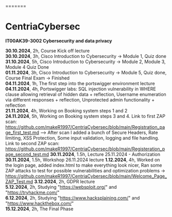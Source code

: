 =======
# CentriaCybersec
**IT00AK39-3002 Cybersecurity and data privacy**

**30.10.2024**, 2h, Course Kick off lecture  
**30.10.2024**, 3h, Cisco Introduction to Cybersecurity → Module 1, Quiz done  
**31.10.2024**, 5h, Cisco Introduction to Cybersecurity → Module 2, Module 3, Module 4 Quiz Done  
**01.11.2024**, 3h, Cisco Introduction to Cybersecurity → Module 5, Quiz done, Course Final Exam -> Finished  
**04.11.2024**, 1h, The first step into the portswigger environment lecture  
**04.11.2024**, 4h, Portswigger labs: SQL injection vulnerability in WHERE clause allowing retrieval of hidden data + reflection, Username enumeration via different responses + reflection, Unprotected admin functionality + reflection    
**21.11.2024**, 4h, Working on Booking system steps 1 and 2    
**24.11.2024**, 5h, Working on Booking system steps 3 and 4. Link to first ZAP scan: https://github.com/makeR1997/CentriaCybersec/blob/main/Registration_page_first_test.md --> After scan I added a bunch of Secure Headers, Rate limiting, XSS Protection, Some input validation, logging and file handling. Link to second ZAP scan: https://github.com/makeR1997/CentriaCybersec/blob/main/Registeration_page_second_test.md
**30.11.2024**, 1.5h, Lecture 25.11.2024 - Authorization
**30.11.2024**, 1.5h, Workshop 26.11.2024 lecture
**1.12.2024**, 4h, Worked on the login page, added index.html to make everything look nicer, Ran some ZAP attacks to test for possible vulnerabilities and optimization problems -> https://github.com/makeR1997/CentriaCybersec/blob/main/Welcome_Page_ZAP_Test.md
**3.12.2024**, 2h, GDPR lecture   
**5.12.2024**, 2h, Studying "https://websploit.org/" and "https://tryhackme.com/"  
**6.12.2024**, 2h, Studying "https://www.hacksplaining.com/" and "https://www.hackthebox.com/"  
**15.12.2024**, 2h, The Final Phase


